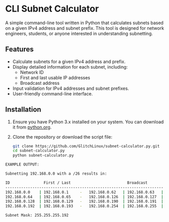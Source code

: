# CLI Subnet Calculator

A simple command-line tool written in Python that calculates subnets based on a given IPv4 address and subnet prefix. This tool is designed for network engineers, students, or anyone interested in understanding subnetting.

## Features

- Calculate subnets for a given IPv4 address and prefix.
- Display detailed information for each subnet, including:
  - Network ID
  - First and last usable IP addresses
  - Broadcast address
- Input validation for IPv4 addresses and subnet prefixes.
- User-friendly command-line interface.

## Installation

1. Ensure you have Python 3.x installed on your system. You can download it from [python.org](https://www.python.org/downloads/).

2. Clone the repository or download the script file:

   ```bash
   git clone https://github.com/GlitchLinux/subnet-calculator.py.git
   cd subnet-calculator.py
   python subnet-calculator.py

 ```bash
EXAMPLE OUTPUT:

Subnetting 192.168.0.0 with a /26 results in:

ID               First / Last                         Broadcast     
----------------------------------------------------------------------
192.168.0.0    | 192.168.0.1     -   192.168.0.62   | 192.168.0.63   |
192.168.0.64   | 192.168.0.65    -   192.168.0.126  | 192.168.0.127  |
192.168.0.128  | 192.168.0.129   -   192.168.0.190  | 192.168.0.191  |
192.168.0.192  | 192.168.0.193   -   192.168.0.254  | 192.168.0.255  |

Subnet Mask: 255.255.255.192
